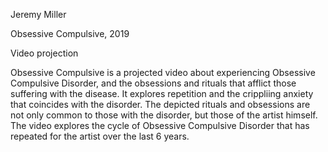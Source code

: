 Jeremy Miller

Obsessive Compulsive, 2019

Video projection

Obsessive Compulsive is a projected video about experiencing Obsessive Compulsive Disorder, and the obsessions and rituals that afflict those suffering with the disease. It explores repetition and the crippliing anxiety that coincides with the disorder. The depicted rituals and obsessions are not only common to those with the disorder, but those of the artist himself. The video explores the cycle of Obsessive Compulsive Disorder that has repeated for the artist over the last 6 years.
